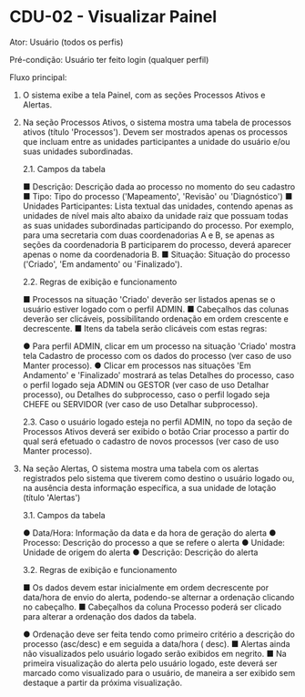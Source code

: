 # CDU-02 - Visualizar Painel

Ator: Usuário (todos os perfis)

Pré-condição: Usuário ter feito login (qualquer perfil)

Fluxo principal:

1. O sistema exibe a tela Painel, com as seções Processos Ativos e Alertas.
2. Na seção Processos Ativos, o sistema mostra uma tabela de processos ativos (título 'Processos'). Devem ser mostrados
   apenas os processos que incluam entre as unidades participantes a unidade do usuário e/ou suas unidades subordinadas.

   2.1. Campos da tabela

   ■ Descrição: Descrição dada ao processo no momento do seu cadastro
   ■ Tipo: Tipo do processo ('Mapeamento', 'Revisão' ou 'Diagnóstico')
   ■ Unidades Participantes: Lista textual das unidades, contendo apenas as unidades de nível mais alto abaixo da
   unidade raiz que possuam todas as suas unidades subordinadas participando do processo. Por exemplo, para uma
   secretaria com duas coordenadorias A e B, se apenas as seções da coordenadoria B participarem do processo, deverá
   aparecer apenas o nome da coordenadoria B.
   ■ Situação: Situação do processo ('Criado', 'Em andamento' ou 'Finalizado').

   2.2. Regras de exibição e funcionamento

   ■ Processos na situação 'Criado' deverão ser listados apenas se o usuário estiver logado com o perfil ADMIN.
   ■ Cabeçalhos das colunas deverão ser clicáveis, possibilitando ordenação em ordem crescente e decrescente.
   ■ Itens da tabela serão clicáveis com estas regras:

   ● Para perfil ADMIN, clicar em um processo na situação 'Criado' mostra tela Cadastro de processo com os dados do
   processo (ver caso de uso Manter processo).
   ● Clicar em processos nas situações 'Em Andamento' e 'Finalizado' mostrará as telas Detalhes do processo, caso o
   perfil logado seja ADMIN ou GESTOR (ver caso de uso Detalhar processo), ou Detalhes do subprocesso, caso o perfil
   logado seja CHEFE ou SERVIDOR (ver caso de uso Detalhar subprocesso).

   2.3. Caso o usuário logado esteja no perfil ADMIN, no topo da seção de Processos Ativos deverá ser exibido o botão
   Criar processo a partir do qual será efetuado o cadastro de novos processos (ver caso de uso Manter processo).

3. Na seção Alertas, O sistema mostra uma tabela com os alertas registrados pelo sistema que tiverem como destino o
   usuário logado ou, na ausência desta informação específica, a sua unidade de lotação (título 'Alertas')

   3.1. Campos da tabela

   ● Data/Hora: Informação da data e da hora de geração do alerta
   ● Processo: Descrição do processo a que se refere o alerta
   ● Unidade: Unidade de origem do alerta
   ● Descrição: Descrição do alerta

   3.2. Regras de exibição e funcionamento

   ■ Os dados devem estar inicialmente em ordem decrescente por data/hora de envio do alerta, podendo-se alternar a
   ordenação clicando no cabeçalho.
   ■ Cabeçalhos da coluna Processo poderá ser clicado para alterar a ordenação dos dados da tabela.

   ● Ordenação deve ser feita tendo como primeiro critério a descrição do processo (asc/desc) e em seguida a data/hora (
   desc).
   ■ Alertas ainda não visualizados pelo usuário logado serão exibidos em negrito.
   ■ Na primeira visualização do alerta pelo usuário logado, este deverá ser marcado como visualizado para o usuário, de
   maneira a ser exibido sem destaque a partir da próxima visualização.